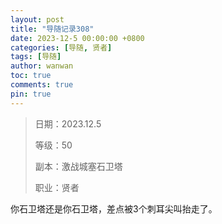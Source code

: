 ```yaml
---
layout: post
title: "导随记录308"
date: 2023-12-5 00:00:00 +0800
categories: [导随, 贤者]
tags: [导随]
author: wanwan
toc: true
comments: true
pin: true
---
```

> 日期：2023.12.5
>
> 等级：50
>
> 副本：激战城塞石卫塔
>
> 职业：贤者

你石卫塔还是你石卫塔，差点被3个刺耳尖叫抬走了。